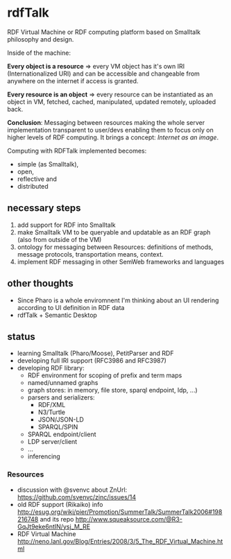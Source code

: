 # rdfTalk

  RDF Virtual Machine or RDF computing platform based on Smalltalk philosophy and design.
  
  Inside of the machine:

  **Every object is a resource** => every VM object has it's own IRI (Internationalized URI) and can be accessible and changeable from anywhere on the internet if access is granted.
  
  **Every resource is an object** => every resource can be instantiated as an object in VM, fetched, cached, manipulated, updated remotely, uploaded back.

  **Conclusion**: Messaging between resources making the whole server implementation transparent to user/devs enabling them to focus only on higher levels of RDF computing. It brings a concept: *Internet as an image*.

  Computing with RDFTalk implemented becomes:
  * simple (as Smalltalk), 
  * open,
  * reflective and
  * distributed

## necessary steps

  1. add support for RDF into Smalltalk
  2. make Smalltalk VM to be queryable and updatable as an RDF graph (also from outside of the VM)
  3. ontology for messaging between Resources: definitions of methods, message protocols, transportation means, context.
  4. implement RDF messaging in other SemWeb frameworks and languages

## other thoughts

  * Since Pharo is a whole enviromnent I'm thinking about an UI rendering according to UI definition in RDF data
  * rdfTalk + Semantic Desktop

## status

  * learning Smalltalk (Pharo/Moose), PetitParser and RDF
  * developing full IRI support (RFC3986 and RFC3987)
  * developing RDF library:
    * RDF environment for scoping of prefix and term maps
    * named/unnamed graphs
    * graph stores: in memory, file store, sparql endpoint, ldp, ...)
    * parsers and serializers:
      * RDF/XML
      * N3/Turtle
      * JSON/JSON-LD
      * SPARQL/SPIN
    * SPARQL endpoint/client
    * LDP server/client
    * ...
    * inferencing

### Resources

  * discussion with @svenvc about ZnUrl: https://github.com/svenvc/zinc/issues/14
  * old RDF support (Rikaiko) info http://esug.org/wiki/pier/Promotion/SummerTalk/SummerTalk2006#198216748 and its repo http://www.squeaksource.com/@R3-GqJt9eke6ntIN/ysj_M_RE
  * RDF Virtual Machine http://neno.lanl.gov/Blog/Entries/2008/3/5_The_RDF_Virtual_Machine.html
